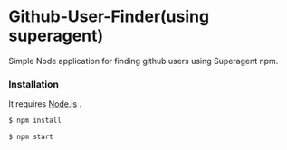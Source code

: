 # Github-User-Finder(using superagent)
Simple Node application for finding github users using Superagent npm.

### Installation

It requires [Node.js](https://nodejs.org/) .

```sh
$ npm install
```

```sh
$ npm start
```